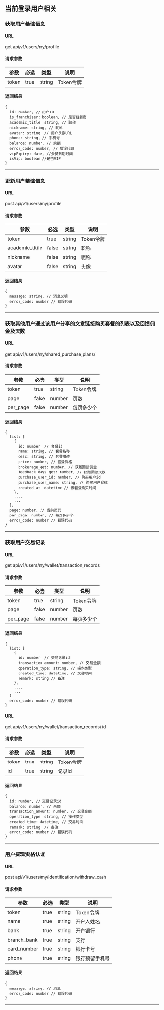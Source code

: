 ## 当前登录用户相关

### 获取用户基础信息
#### URL
get api/v1/users/my/profile

#### 请求参数
| 参数       | 必选 | 类型   | 说明 |
| --------- | ---- | ------ | ----|
| token   | true | string |  Token令牌 |


#### 返回结果
```
{
  id: number, // 用户ID
  is_franchiser: boolean, // 是否经销商
  academic_title: string, // 职称
  nickname: string, // 昵称
  avatar: string, // 用户头像URL
  phone: string, // 手机号
  balance: number, // 余额
  error_code: number, // 错误代码
  vipExpiry: date, //会员到期时间
  isVip: boolean //是否VIP
}
```

---

### 更新用户基础信息
#### URL
post api/v1/users/my/profile

#### 请求参数
| 参数       | 必选 | 类型   | 说明 |
| --------- | ---- | ------ | ----|
| token | true | string |  Token令牌 |
| academic\_tittle | false | string | 职称 |
| nickname | false | string| 昵称 |
| avatar | false | string | 头像 |

#### 返回结果
```
{
  message: string, // 消息说明
  error_code: number // 错误代码
}
```
 
---

### 获取其他用户通过该用户分享的文章链接购买套餐的列表以及回馈佣金及天数
#### URL
get api/v1/users/my/shared\_purchase\_plans/

#### 请求参数
| 参数       | 必选 | 类型   | 说明 |
| --------- | ---- | ------ | ----|
| token | true | string | Token令牌 |
| page | false | number | 页数 |
| per\_page | false | number | 每页多少个 |

#### 返回结果
```
{
  list: [
    {
      id: number, // 套餐id
      name: string, // 套餐名称
      desc: string, // 套餐描述
      price: number, // 套餐价格
      brokerage_get: number, // 获赠回馈佣金
      feedback_days_get: number, // 获赠回馈天数
      purchase_user_id: number, // 购买用户id
      purchase_user_name: string, // 购买用户昵称
      created_at: datetime // 该套餐购买时间
    },
    ...,
    ...
  ],
  page: number, // 当前页码
  per_page: number, // 每页多少个
  error_code: number // 错误代码
}
```

---

### 获取用户交易记录
#### URL
get api/v1/users/my/wallet/transaction\_records

#### 请求参数
| 参数       | 必选 | 类型   | 说明 |
| --------- | ---- | ------ | ----|
| token | true | string | Token令牌 |
| page | false | number | 页数 |
| per\_page | false | number | 每页多少个 |

#### 返回结果
```
{
  list: [
    {
      id: number, // 交易记录id
      transaction_amount: number, // 交易金额
      operation_type: string, // 操作类型
      created_time: datetime, // 交易时间
      remark: string // 备注
    },
    ...,
    ...
  ]
  error_code: number // 错误代码
}

```
#### URL
get api/v1/users/my/wallet/transaction\_records/:id

#### 请求参数
| 参数       | 必选 | 类型   | 说明 |
| --------- | ---- | ------ | ----|
| token | true | string | Token令牌 |
| id | true | string | 记录id |

#### 返回结果
```
{
  id: number, // 交易记录id
  balance: number, // 余额
  transaction_amount: number, // 交易金额
  operation_type: string, // 操作类型
  created_time: datetime, // 交易时间
  remark: string, // 备注
  error_code: number // 错误代码
}
```
---

### 用户提现资格认证
#### URL
post api/v1/users/my/identification/withdraw\_cash

#### 请求参数
| 参数       | 必选 | 类型   | 说明 |
| --------- | ---- | ------ | ----|
| token | true | string | Token令牌 |
| name | true | string | 开户人姓名 |
| bank | true | string | 开户银行 |
| branch\_bank | true | string | 支行 |
| card\_number | true | string | 银行卡号 |
| phone | true | string | 银行预留手机号 |


#### 返回结果
```
{
  message: string, // 消息
  error_code: number // 错误代码
}
```

---
